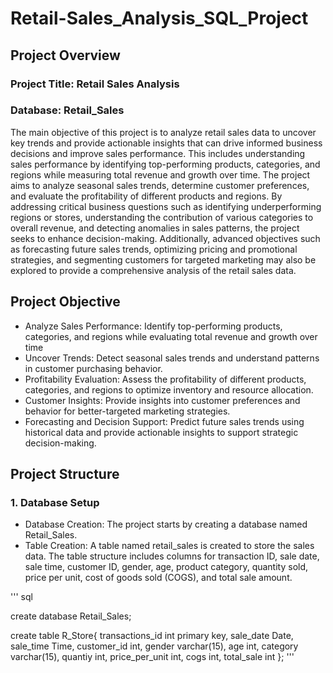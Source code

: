 # Retail-Sales_Analysis_SQL_Project
## Project Overview
### Project Title: Retail Sales Analysis
### Database: Retail_Sales
The main objective of this project is to analyze retail sales data to uncover key trends and provide actionable insights that can drive informed business decisions and improve sales performance. This includes understanding sales performance by identifying top-performing products, categories, and regions while measuring total revenue and growth over time. The project aims to analyze seasonal sales trends, determine customer preferences, and evaluate the profitability of different products and regions. By addressing critical business questions such as identifying underperforming regions or stores, understanding the contribution of various categories to overall revenue, and detecting anomalies in sales patterns, the project seeks to enhance decision-making. Additionally, advanced objectives such as forecasting future sales trends, optimizing pricing and promotional strategies, and segmenting customers for targeted marketing may also be explored to provide a comprehensive analysis of the retail sales data.

## Project Objective
- Analyze Sales Performance: Identify top-performing products, categories, and regions while evaluating total revenue and growth over time
- Uncover Trends: Detect seasonal sales trends and understand patterns in customer purchasing behavior.
- Profitability Evaluation: Assess the profitability of different products, categories, and regions to optimize inventory and resource allocation.
- Customer Insights: Provide insights into customer preferences and behavior for better-targeted marketing strategies.
- Forecasting and Decision Support: Predict future sales trends using historical data and provide actionable insights to support strategic decision-making.

## Project Structure
### 1. Database Setup
- Database Creation: The project starts by creating a database named Retail_Sales.
- Table Creation: A table named retail_sales is created to store the sales data. The table structure includes columns for transaction ID, sale date, sale time, customer ID, gender, age, product category, quantity sold, price per unit, cost of goods sold (COGS), and total sale amount.

''' sql

create database Retail_Sales;

create table R_Store{
transactions_id int primary key,
sale_date Date,
sale_time Time,
customer_id int,
gender varchar(15),
age int,
category varchar(15),
quantiy int,
price_per_unit int,
cogs int,
total_sale int
};
'''



